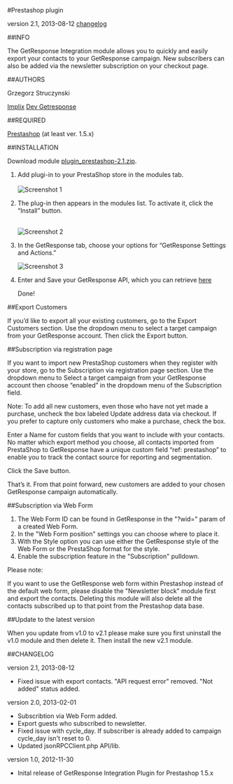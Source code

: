 #Prestashop plugin

version 2.1, 2013-08-12 [changelog](#changelog)

##INFO

The GetResponse Integration module allows you to quickly and easily export your contacts to your GetResponse campaign.
New subscribers can also be added via the newsletter subscription on your checkout page.

##AUTHORS

 Grzegorz Struczynski

[Implix](http://implix.com)
[Dev Getresponse](http://dev.getresponse.com)

##REQUIRED

[Prestashop](http://www.prestashop.com/en/download) (at least ver. 1.5.x)

##INSTALLATION

Download module [plugin_prestashop-2.1.zip](https://github.com/GetResponse/DevZone/raw/master/Plugins/Prestashop/plugin_prestashop-2.1.zip).

1.  Add plugi-in to your PrestaShop store in the modules tab. <br/><br/>
	![Screenshot 1](https://github.com/GetResponse/DevZone/raw/master/Plugins/Prestashop/prestashop_01.jpg)
2.  The plug-in then appears in the modules list. To activate it, click the “Install” button.<br/><br/>

	![Screenshot 2](https://github.com/GetResponse/DevZone/raw/master/Plugins/Prestashop/prestashop_02.jpg)  
3.  In the GetResponse tab, choose your options for “GetResponse Settings and Actions.”

	![Screenshot 3](https://github.com/GetResponse/DevZone/raw/master/Plugins/Prestashop/prestashop_03.jpg) 
4. Enter and Save your GetResponse API, which you can retrieve [here](https://app.getresponse.com/my_api_key.html)


	Done!

##Export Customers

If you’d like to export all your existing customers, go to the Export Customers section. Use the dropdown menu to select a target campaign from your GetResponse account. Then click the Export button.

##Subscription via registration page

If you want to import new PrestaShop customers when they register with your store, go to the Subscription via registration page section. Use the dropdown menu to Select a target campaign from your GetResponse account then choose “enabled” in the dropdown menu of the Subscription field.

Note: To add all new customers, even those who have not yet made a purchase, uncheck the box labeled Update address data via checkout. If you prefer to capture only customers who make a purchase, check the box.

Enter a Name for custom fields that you want to include with your contacts. No matter which export method you choose, all contacts imported from PrestaShop to GetResponse have a unique custom field “ref: prestashop” to enable you to track the contact source for reporting and segmentation.

Click the Save button.

That’s it. From that point forward, new customers are added to your chosen GetResponse campaign automatically.

##Subscription via Web Form
1. The Web Form ID can be found in GetResponse in the "?wid=" param of a created Web Form.
2. In the "Web Form position" settings you can choose where to place it. 
3. With the Style option you can use either the GetResponse style of the Web Form or the PrestaShop format for the style.
4. Enable the subscription feature in the "Subscription" pulldown.

Please note:

If you want to use the GetResponse web form within Prestashop instead of the default web form, please disable
the "Newsletter block" module first and export the contacts. Deleting this module will also delete all the
contacts subscribed up to that point from the Prestashop data base.

##Update to the latest version

When you update from v1.0 to v2.1 please make sure you first uninstall the v1.0 module and then delete it.
Then install the new v2.1 module.

##CHANGELOG<a name="changelog">

version 2.1, 2013-08-12

* Fixed issue with export contacts. "API request error" removed. "Not added" status added.

version 2.0, 2013-02-01

* Subscribtion via Web Form added.
* Export guests who subscribed to newsletter.
* Fixed issue with cycle_day. If subscriber is already added to campaign cycle_day isn't reset to 0.
* Updated jsonRPCClient.php API/lib.

version 1.0, 2012-11-30

* Inital release of GetResponse Integration Plugin for Prestashop 1.5.x
